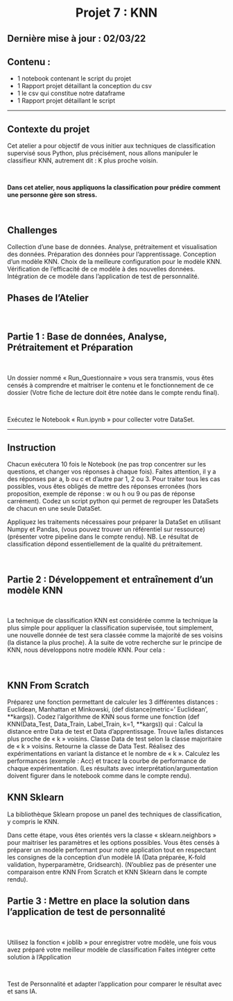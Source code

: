 # <center>Projet 7 : KNN </center>
Dernière mise à jour : 02/03/22
---

## Contenu :
- 1 notebook contenant le script du projet 
- 1 Rapport projet détaillant la conception du csv
- 1 le csv qui constitue notre dataframe
- 1 Rapport projet détaillant le script

---

##  Contexte du projet
Cet atelier a pour objectif de vous initier aux techniques de classification supervisé sous Python, plus précisément, nous allons manipuler le classifieur KNN, autrement dit : K plus proche voisin.

​

**Dans cet atelier, nous appliquons la classification pour prédire comment une personne gère son stress.**

​

##  Challenges

Collection d’une base de données.
Analyse, prétraitement et visualisation des données.
Préparation des données pour l’apprentissage.
Conception d’un modèle KNN.
Choix de la meilleure configuration pour le modèle KNN.
Vérification de l’efficacité de ce modèle à des nouvelles données.
Intégration de ce modèle dans l’application de test de personnalité.
​

## Phases de l’Atelier

​

## Partie 1 : Base de données, Analyse, Prétraitement et Préparation

​

Un dossier nommé « Run_Questionnaire » vous sera transmis, vous êtes censés à comprendre et maitriser le contenu et le fonctionnement de ce dossier (Votre fiche de lecture doit être notée dans le compte rendu final).

​

Exécutez le Notebook « Run.ipynb » pour collecter votre DataSet.

---

## Instruction

Chacun exécutera 10 fois le Notebook (ne pas trop concentrer sur les questions, et changer vos réponses à chaque fois). Faites attention, il y a des réponses par a, b ou c et d’autre par 1, 2 ou 3.
Pour traiter tous les cas possibles, vous êtes obligés de mettre des réponses erronées (hors proposition, exemple de réponse : w ou h ou 9 ou pas de réponse carrément).
Codez un script python qui permet de regrouper les DataSets de chacun en une seule DataSet.
​

Appliquez les traitements nécessaires pour préparer la DataSet en utilisant Numpy et Pandas, (vous pouvez trouver un référentiel sur ressource) (présenter votre pipeline dans le compte rendu). NB. Le résultat de classification dépond essentiellement de la qualité du prétraitement.

​

## Partie 2 : Développement et entraînement d’un modèle KNN

​

La technique de classification KNN est considérée comme la technique la plus simple pour appliquer la classification supervisée, tout simplement, une nouvelle donnée de test sera classée comme la majorité de ses voisins (la distance la plus proche). À la suite de votre recherche sur le principe de KNN, nous développons notre modèle KNN. Pour cela :

​

## KNN From Scratch

Préparez une fonction permettant de calculer les 3 différentes distances : Euclidean, Manhattan et Minkowski, (def distance(metric=’ Euclidean’, **kargs)).
Codez l’algorithme de KNN sous forme une fonction (def KNN(Data_Test, Data_Train, Label_Train, k=1, **kargs)) qui :
Calcul la distance entre Data de test et Data d’apprentissage.
Trouve la/les distances plus proche de « k » voisins.
Classe Data de test selon la classe majoritaire de « k » voisins.
Retourne la classe de Data Test.
Réalisez des expérimentations en variant la distance et le nombre de « k ».
Calculez les performances (exemple : Acc) et tracez la courbe de performance de chaque expérimentation. (Les résultats avec interprétation/argumentation doivent figurer dans le notebook comme dans le compte rendu).
​

## KNN Sklearn

La bibliothèque Sklearn propose un panel des techniques de classification, y compris le KNN.

Dans cette étape, vous êtes orientés vers la classe « sklearn.neighbors » pour maitriser les paramètres et les options possibles.
Vous êtes censés à préparer un modèle performant pour notre application tout en respectant les consignes de la conception d’un modèle IA (Data préparée, K-fold validation, hyperparamètre, Gridsearch). (N’oubliez pas de présenter une comparaison entre KNN From Scratch et KNN Sklearn dans le compte rendu).
​

## Partie 3 : Mettre en place la solution dans l’application de test de personnalité

​

Utilisez la fonction « joblib » pour enregistrer votre modèle, une fois vous avez préparé votre meilleur modèle de classification Faites intégrer cette solution à l’Application

​

Test de Personnalité et adapter l’application pour comparer le résultat avec et sans IA.
